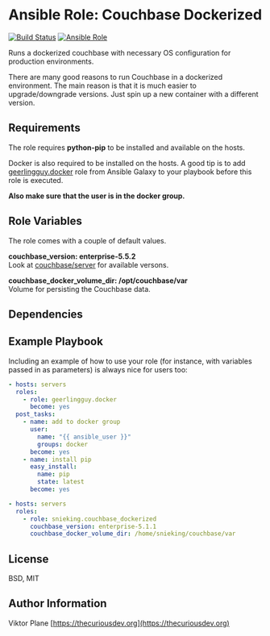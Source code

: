 Ansible Role: Couchbase Dockerized
=========
[![Build Status](https://travis-ci.org/snieking/ansible-role-couchbase-dockerized.svg?branch=master)](https://travis-ci.org/snieking/ansible-role-couchbase-dockerized)
[![Ansible Role](https://img.shields.io/ansible/role/d/3078.svg)](https://galaxy.ansible.com/snieking/couchbase_dockerized)

Runs a dockerized couchbase with necessary OS configuration for production environments.

There are many good reasons to run Couchbase in a dockerized environment. The main reason is that it is much easier to upgrade/downgrade versions. Just spin up a new container with a different version.

Requirements
------------
The role requires **python-pip** to be installed and available on the hosts.

Docker is also required to be installed on the hosts. A good tip is to add [geerlingguy.docker](https://galaxy.ansible.com/geerlingguy/docker) role from Ansible Galaxy to your playbook before this role is executed.

**Also make sure that the user is in the docker group.**

Role Variables
--------------

The role comes with a couple of default values.

**couchbase_version: enterprise-5.5.2** \
Look at [couchbase/server]() for available versons.

**couchbase_docker_volume_dir: /opt/couchbase/var** \
Volume for persisting the Couchbase data.

Dependencies
------------

Example Playbook
----------------

Including an example of how to use your role (for instance, with variables passed in as parameters) is always nice for users too:
```yaml
- hosts: servers
  roles:
    - role: geerlingguy.docker
      become: yes
  post_tasks:
    - name: add to docker group
      user:
        name: "{{ ansible_user }}"
        groups: docker
      become: yes
    - name: install pip
      easy_install:
        name: pip
        state: latest
      become: yes

- hosts: servers
  roles:
    - role: snieking.couchbase_dockerized
      couchbase_version: enterprise-5.1.1
      couchbase_docker_volume_dir: /home/snieking/couchbase/var
```

License
-------

BSD, MIT

Author Information
------------------

Viktor Plane [https://thecuriousdev.org](https://thecuriousdev.org)